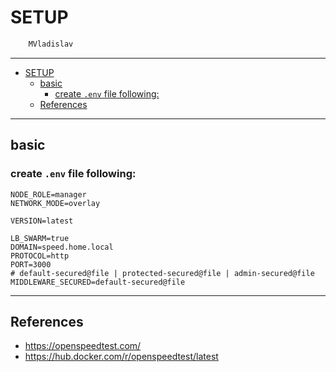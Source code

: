 # SETUP

```sh
    MVladislav
```

---

- [SETUP](#setup)
  - [basic](#basic)
    - [create `.env` file following:](#create-env-file-following)
  - [References](#references)

---

## basic

### create `.env` file following:

```env
NODE_ROLE=manager
NETWORK_MODE=overlay

VERSION=latest

LB_SWARM=true
DOMAIN=speed.home.local
PROTOCOL=http
PORT=3000
# default-secured@file | protected-secured@file | admin-secured@file
MIDDLEWARE_SECURED=default-secured@file
```

---

## References

- <https://openspeedtest.com/>
- <https://hub.docker.com/r/openspeedtest/latest>
